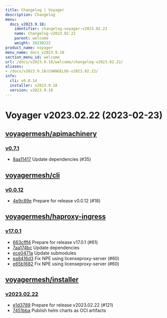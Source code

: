 ```yaml
---
title: Changelog | Voyager
description: Changelog
menu:
  docs_v2023.9.18:
    identifier: changelog-voyager-v2023.02.22
    name: Changelog-v2023.02.22
    parent: welcome
    weight: 20230222
product_name: voyager
menu_name: docs_v2023.9.18
section_menu_id: welcome
url: /docs/v2023.9.18/welcome/changelog-v2023.02.22/
aliases:
- /docs/v2023.9.18/CHANGELOG-v2023.02.22/
info:
  cli: v0.0.14
  installer: v2023.9.18
  version: v2023.9.18
---
```


# Voyager v2023.02.22 (2023-02-23)


## [voyagermesh/apimachinery](https://github.com/voyagermesh/apimachinery)

### [v0.7.1](https://github.com/voyagermesh/apimachinery/releases/tag/v0.7.1)

- [8aa11417](https://github.com/voyagermesh/apimachinery/commit/8aa11417) Update dependencies (#35)



## [voyagermesh/cli](https://github.com/voyagermesh/cli)

### [v0.0.12](https://github.com/voyagermesh/cli/releases/tag/v0.0.12)

- [4e9c89e](https://github.com/voyagermesh/cli/commit/4e9c89e) Prepare for release v0.0.12 (#18)



## [voyagermesh/haproxy-ingress](https://github.com/voyagermesh/haproxy-ingress)

### [v17.0.1](https://github.com/voyagermesh/haproxy-ingress/releases/tag/v17.0.1)

- [663cfff4](https://github.com/voyagermesh/haproxy-ingress/commit/663cfff4b) Prepare for release v17.0.1 (#61)
- [7aa174bc](https://github.com/voyagermesh/haproxy-ingress/commit/7aa174bc7) Update dependencies
- [ece0471a](https://github.com/voyagermesh/haproxy-ingress/commit/ece0471ae) Update submodules
- [ea8416d3](https://github.com/voyagermesh/haproxy-ingress/commit/ea8416d32) Fix NPE using licenseproxy-server (#60)
- [e65b1682](https://github.com/voyagermesh/haproxy-ingress/commit/e65b16829) Fix NPE using licenseproxy-server (#60)



## [voyagermesh/installer](https://github.com/voyagermesh/installer)

### [v2023.02.22](https://github.com/voyagermesh/installer/releases/tag/v2023.02.22)

- [e1d3789](https://github.com/voyagermesh/installer/commit/e1d3789) Prepare for release v2023.02.22 (#121)
- [7451bba](https://github.com/voyagermesh/installer/commit/7451bba) Publish helm charts as OCI artifacts




